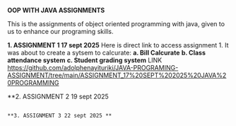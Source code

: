 **OOP WITH JAVA ASSIGNMENTS**

This is the assignments of object oriented programming
with java, given to us to enhance our
programing skills.

**1. ASSIGNMENT 1 17 sept 2025**
Here is direct link to access assignment 1. 
It was about to create a sytsem to calcurate:
**a. Bill Calcurate**
**b. Class attendance system**
**c. Student grading system**
LINK https://github.com/adolphenayituriki/JAVA-PROGRAMING-ASSIGNMENT/tree/main/ASSIGNMENT_17%20SEPT%202025%20JAVA%20PROGRAMMING

**2. ASSIGNMENT 2 19 sept 2025
`````````````````````````````````

**3. ASSIGNMENT 3 22 sept 2025 **

